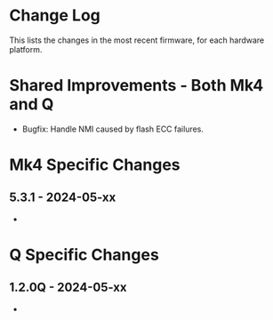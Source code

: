 # Change Log

This lists the changes in the most recent firmware, for each hardware platform.

# Shared Improvements - Both Mk4 and Q

- Bugfix: Handle NMI caused by flash ECC failures.


# Mk4 Specific Changes

## 5.3.1 - 2024-05-xx

- 


# Q Specific Changes

## 1.2.0Q - 2024-05-xx

-



